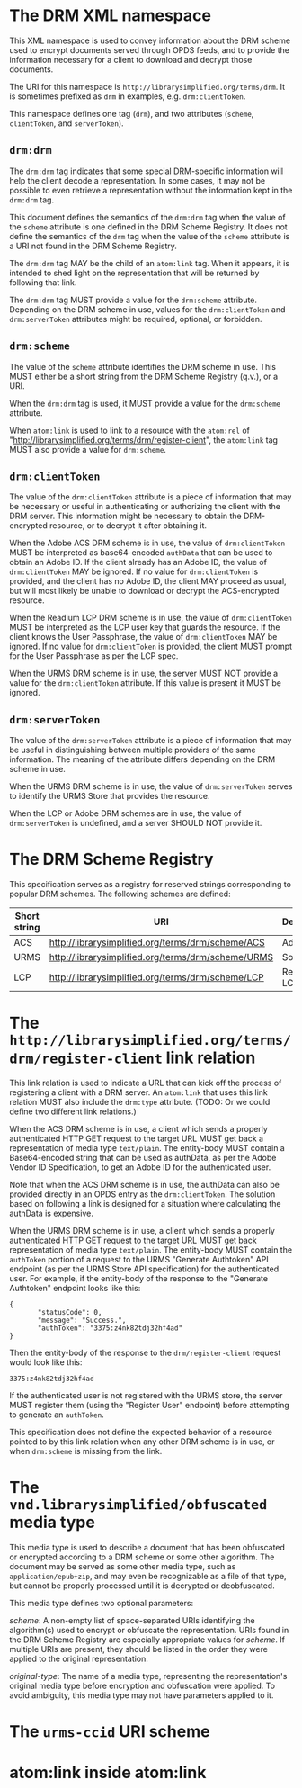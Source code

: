 # The DRM XML namespace

This XML namespace is used to convey information about the DRM scheme used
to encrypt documents served through OPDS feeds, and to provide the
information necessary for a client to download and decrypt those
documents.

The URI for this namespace is
`http://librarysimplified.org/terms/drm`. It is sometimes prefixed as
`drm` in examples, e.g. `drm:clientToken`.

This namespace defines one tag (`drm`), and two attributes (`scheme`, `clientToken`, and `serverToken`).

## `drm:drm`

The `drm:drm` tag indicates that some special DRM-specific information
will help the client decode a representation. In some cases, it may
not be possible to even retrieve a representation without the
information kept in the `drm:drm` tag.

This document defines the semantics of the `drm:drm` tag when the value of
the `scheme` attribute is one defined in the DRM Scheme Registry. It
does not define the semantics of the `drm` tag when the value of the
`scheme` attribute is a URI not found in the DRM Scheme Registry.

The `drm:drm` tag MAY be the child of an `atom:link` tag. When it appears,
it is intended to shed light on the representation that will be
returned by following that link.

The `drm:drm` tag MUST provide a value for the `drm:scheme`
attribute. Depending on the DRM scheme in use, values for the `drm:clientToken` and
`drm:serverToken` attributes might be required, optional, or forbidden.

## `drm:scheme`

The value of the `scheme` attribute identifies the DRM scheme in
use. This MUST either be a short string from the DRM Scheme Registry
(q.v.), or a URI.

When the `drm:drm` tag is used, it MUST provide a value for the
`drm:scheme` attribute.

When `atom:link` is used to link to a resource with the `atom:rel` of
"http://librarysimplified.org/terms/drm/register-client", the
`atom:link` tag MUST also provide a value for `drm:scheme`.

## `drm:clientToken`

The value of the `drm:clientToken` attribute is a piece of information that may be
necessary or useful in authenticating or authorizing the client with the DRM server. This information might be necessary to obtain the DRM-encrypted resource, or to decrypt it after obtaining it.

When the Adobe ACS DRM scheme is in use, the value of
`drm:clientToken` MUST be interpreted as base64-encoded `authData` that can be used
to obtain an Adobe ID. If the client already has an Adobe ID, the
value of `drm:clientToken` MAY be ignored. If no value for
`drm:clientToken` is provided, and the client has no Adobe ID, the client MAY proceed as usual, but
will most likely be unable to download or decrypt the ACS-encrypted resource.

When the Readium LCP DRM scheme is in use, the value of
`drm:clientToken` MUST be interpreted as the LCP user key that guards
the resource. If the client knows the User Passphrase, the value of
`drm:clientToken` MAY be ignored. If no value for `drm:clientToken` is
provided, the client MUST prompt for the User Passphrase as per the
LCP spec.

When the URMS DRM scheme is in use, the server MUST NOT provide a
value for the `drm:clientToken` attribute. If this value is present it
MUST be ignored.

## `drm:serverToken`

The value of the `drm:serverToken` attribute is a piece of information that may be
useful in distinguishing between multiple providers of the same
information. The meaning of the attribute differs depending on the DRM
scheme in use.

When the URMS DRM scheme is in use, the value of `drm:serverToken`
serves to identify the URMS Store that provides the resource.

When the LCP or Adobe DRM schemes are in use, the value of
`drm:serverToken` is undefined, and a server SHOULD NOT provide it.

# The DRM Scheme Registry

This specification serves as a registry for reserved strings
corresponding to popular DRM schemes. The following schemes are
defined:

| Short string | URI | Description |
| ------------ | --- | ----------- |
| ACS | http://librarysimplified.org/terms/drm/scheme/ACS | Adobe ACS |
| URMS | http://librarysimplified.org/terms/drm/scheme/URMS | Sony URMS |
| LCP | http://librarysimplified.org/terms/drm/scheme/LCP | Readium LCP |

# The `http://librarysimplified.org/terms/drm/register-client` link relation

This link relation is used to indicate a URL that can kick off the
process of registering a client with a DRM server. An `atom:link` that
uses this link relation MUST also include the `drm:type`
attribute. (TODO: Or we could define two different link relations.)

When the ACS DRM scheme is in use, a client which sends a properly
authenticated HTTP GET request to the target URL MUST get back a
representation of media type `text/plain`. The entity-body MUST
contain a Base64-encoded string that can be used as authData, as per
the Adobe Vendor ID Specification, to get an Adobe ID for the authenticated user.

Note that when the ACS DRM scheme is in use, the authData can also be provided directly in an OPDS entry as the `drm:clientToken`. The solution based on following a link is designed for a situation where calculating the authData is expensive.

When the URMS DRM scheme is in use, a client which sends a properly
authenticated HTTP GET request to the target URL MUST get back
representation of media type `text/plain`. The entity-body MUST
contain the `authToken` portion of a request to the URMS "Generate
Authtoken" API endpoint (as per the URMS Store API specification) for
the authenticated user. For example, if the entity-body of the
response to the "Generate Authtoken" endpoint looks like this:

```
{
       "statusCode": 0,
       "message": "Success.",
       "authToken": "3375:z4nk82tdj32hf4ad"
}
```

Then the entity-body of the response to the `drm/register-client`
request would look like this:

```
3375:z4nk82tdj32hf4ad
```

If the authenticated user is not registered with the URMS store, the
server MUST register them (using the "Register User" endpoint) before
attempting to generate an `authToken`.

This specification does not define the expected behavior of a resource
pointed to by this link relation when any other DRM scheme is in use,
or when `drm:scheme` is missing from the link.

# The `vnd.librarysimplified/obfuscated` media type

This media type is used to describe a document that has been
obfuscated or encrypted according to a DRM scheme or some other
algorithm. The document may be served as some other media type, such
as `application/epub+zip`, and may even be recognizable as a file of that
type, but cannot be properly processed until it is decrypted or
deobfuscated.

This media type defines two optional parameters:

*scheme*: A non-empty list of space-separated URIs identifying the
algorithm(s) used to encrypt or obfuscate the representation. URIs
found in the DRM Scheme Registry are especially appropriate values for
*scheme*. If multiple URIs are present, they should be listed in the
order they were applied to the original representation.

*original-type*: The name of a media type, representing the
representation's original media type before encryption and obfuscation
were applied. To avoid ambiguity, this media type may not have parameters applied to it.

# The `urms-ccid` URI scheme

# atom:link inside atom:link